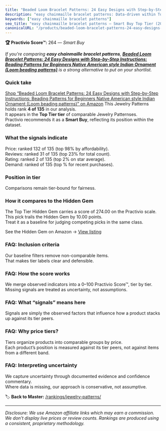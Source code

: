 ```yaml
---
title: "Beaded Loom Bracelet Patterns: 24 Easy Designs with Step-by-Step Instructions: Beading Patterns for Beginners Native American style Indian Ornament (Loom beading patterns)"
description: "easy chainmaille bracelet patterns: Data-driven within Top Tier ranking using the Practivio Score™. Positioned by quality, value, demand, findability, momentum."
keywords: ["easy chainmaille bracelet patterns"]
seo_title: "easy chainmaille bracelet patterns — Smart Buy Top Tier (2025)"
canonicalURL: "/products/beaded-loom-bracelet-patterns-24-easy-designs-with-step-by-step-instructions-beading-patterns-for-beginners-native-american-style-indian-ornament-loom-beading-patterns-B0FJ65XR3B/"
---
```


**🏆 Practivio Score™:** 264 — _Smart Buy_


*If you're comparing **easy chainmaille bracelet patterns**, **[Beaded Loom Bracelet Patterns: 24 Easy Designs with Step-by-Step Instructions: Beading Patterns for Beginners Native American style Indian Ornament (Loom beading patterns)](https://www.amazon.com/dp/B0FJ65XR3B?tag=practivio-20)** is a strong alternative to put on your shortlist.*
### Quick take
[Shop “Beaded Loom Bracelet Patterns: 24 Easy Designs with Step-by-Step Instructions: Beading Patterns for Beginners Native American style Indian Ornament (Loom beading patterns)” on Amazon](https://www.amazon.com/dp/B0FJ65XR3B?tag=practivio-20)
This Jewelry Patterns holds rank **4 of 135** in our analysis.  
It appears in the **Top Tier tier** of comparable Jewelry Patternses.  
Practivio recommends it as a **Smart Buy**, reflecting its position within the dataset.

### What the signals indicate
Price: ranked 132 of 135 (top 98% by affordability).  
Reviews: ranked 31 of 135 (top 23% for total count).  
Rating: ranked 2 of 135 (top 2% on star average).  
Demand: ranked  of 135 (top % for recent purchases).

### Position in tier
Comparisons remain tier-bound for fairness.

### How it compares to the Hidden Gem
The Top Tier Hidden Gem carries a score of 274.00 on the Practivio scale.  
This pick trails the Hidden Gem by 10.00 points.  
Treat it as a baseline for judging competing picks in the same class.  

See the Hidden Gem on Amazon → [View listing](https://www.amazon.com/dp/B09Y8DWR28?tag=practivio-20)

### FAQ: Inclusion criteria
Our baseline filters remove non-comparable items.  
That makes tier labels clear and defensible.

### FAQ: How the score works
We merge observed indicators into a 0–100 Practivio Score™, tier by tier.  
Missing signals are treated as uncertainty, not assumptions.

### FAQ: What “signals” means here
Signals are simply the observed factors that influence how a product stacks up against its tier peers.

### FAQ: Why price tiers?
Tiers organize products into comparable groups by price.  
Each product’s position is measured against its tier peers, not against items from a different band.

### FAQ: Interpreting uncertainty
We capture uncertainty through documented evidence and confidence commentary.  
Where data is missing, our approach is conservative, not assumptive.


🏷️ **Back to Master:** [/rankings/jewelry-patterns/](/rankings/jewelry-patterns/)

---
_Disclosure: We use Amazon affiliate links which may earn a commission. We don’t display live prices or review counts. Rankings are produced using a consistent, proprietary methodology._
